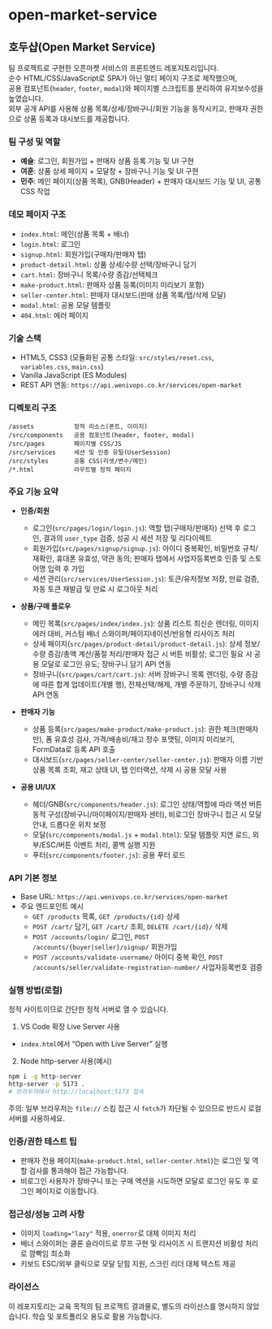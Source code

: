 # open-market-service
## 호두샵(Open Market Service)

팀 프로젝트로 구현한 오픈마켓 서비스의 프론트엔드 레포지토리입니다. <br>
순수 HTML/CSS/JavaScript로 SPA가 아닌 멀티 페이지 구조로 제작했으며, <br>
공용 컴포넌트(`header`, `footer`, `modal`)와 페이지별 스크립트를 분리하여 유지보수성을 높였습니다. <br>
외부 공개 API를 사용해 상품 목록/상세/장바구니/회원 기능을 동작시키고, 판매자 권한으로 상품 등록과 대시보드를 제공합니다.

### 팀 구성 및 역할

- **예슬**: 로그인, 회원가입 + 판매자 상품 등록 기능 및 UI 구현
- **여훈**: 상품 상세 페이지 + 모달창 + 장바구니 기능 및 UI 구현
- **민주**: 메인 페이지(상품 목록), GNB(Header) + 판매자 대시보드 기능 및 UI, 공통 CSS 작업

### 데모 페이지 구조

- `index.html`: 메인(상품 목록 + 배너)
- `login.html`: 로그인
- `signup.html`: 회원가입(구매자/판매자 탭)
- `product-detail.html`: 상품 상세/수량 선택/장바구니 담기
- `cart.html`: 장바구니 목록/수량 증감/선택체크
- `make-product.html`: 판매자 상품 등록(이미지 미리보기 포함)
- `seller-center.html`: 판매자 대시보드(판매 상품 목록/탭/삭제 모달)
- `modal.html`: 공용 모달 템플릿
- `404.html`: 에러 페이지

### 기술 스택

- HTML5, CSS3 (모듈화된 공통 스타일: `src/styles/reset.css`, `variables.css`, `main.css`)
- Vanilla JavaScript (ES Modules)
- REST API 연동: `https://api.wenivops.co.kr/services/open-market`

### 디렉토리 구조

```text
/assets           정적 리소스(폰트, 이미지)
/src/components   공용 컴포넌트(header, footer, modal)
/src/pages        페이지별 CSS/JS
/src/services     세션 및 인증 유틸(UserSession)
/src/styles       공통 CSS(리셋/변수/메인)
/*.html           라우트별 정적 페이지
```

### 주요 기능 요약

- **인증/회원**

  - 로그인(`src/pages/login/login.js`): 역할 탭(구매자/판매자) 선택 후 로그인, 결과의 `user_type` 검증, 성공 시 세션 저장 및 리다이렉트
  - 회원가입(`src/pages/signup/signup.js`): 아이디 중복확인, 비밀번호 규칙/재확인, 휴대폰 유효성, 약관 동의; 판매자 탭에서 사업자등록번호 인증 및 스토어명 입력 후 가입
  - 세션 관리(`src/services/UserSession.js`): 토큰/유저정보 저장, 만료 검증, 자동 토큰 재발급 및 만료 시 로그아웃 처리

- **상품/구매 플로우**

  - 메인 목록(`src/pages/index/index.js`): 상품 리스트 최신순 렌더링, 이미지 에러 대비, 커스텀 배너 스와이퍼/페이지네이션/반응형 리사이즈 처리
  - 상세 페이지(`src/pages/product-detail/product-detail.js`): 상세 정보/수량 증감/총액 계산/품절 처리/판매자 접근 시 버튼 비활성; 로그인 필요 시 공용 모달로 로그인 유도; 장바구니 담기 API 연동
  - 장바구니(`src/pages/cart/cart.js`): 서버 장바구니 목록 렌더링, 수량 증감에 따른 합계 업데이트(개별 행), 전체선택/해제, 개별 주문하기, 장바구니 삭제 API 연동

- **판매자 기능**

  - 상품 등록(`src/pages/make-product/make-product.js`): 권한 체크(판매자만), 폼 유효성 검사, 가격/배송비/재고 정수 포맷팅, 이미지 미리보기, FormData로 등록 API 호출
  - 대시보드(`src/pages/seller-center/seller-center.js`): 판매자 이름 기반 상품 목록 조회, 재고 상태 UI, 탭 인터랙션, 삭제 시 공용 모달 사용

- **공용 UI/UX**
  - 헤더/GNB(`src/components/header.js`): 로그인 상태/역할에 따라 액션 버튼 동적 구성(장바구니/마이페이지/판매자 센터), 비로그인 장바구니 접근 시 모달 안내, 드롭다운 위치 보정
  - 모달(`src/components/modal.js` + `modal.html`): 모달 템플릿 지연 로드, 외부/ESC/버튼 이벤트 처리, 콜백 실행 지원
  - 푸터(`src/components/footer.js`): 공용 푸터 로드

### API 기본 정보

- Base URL: `https://api.wenivops.co.kr/services/open-market`
- 주요 엔드포인트 예시
  - `GET /products` 목록, `GET /products/{id}` 상세
  - `POST /cart/` 담기, `GET /cart/` 조회, `DELETE /cart/{id}/` 삭제
  - `POST /accounts/login/` 로그인, `POST /accounts/{buyer|seller}/signup/` 회원가입
  - `POST /accounts/validate-username/` 아이디 중복 확인, `POST /accounts/seller/validate-registration-number/` 사업자등록번호 검증

### 실행 방법(로컬)

정적 사이트이므로 간단한 정적 서버로 열 수 있습니다.

1. VS Code 확장 Live Server 사용

- `index.html`에서 “Open with Live Server” 실행

2. Node http-server 사용(예시)

```bash
npm i -g http-server
http-server -p 5173 .
# 브라우저에서 http://localhost:5173 접속
```

주의: 일부 브라우저는 `file://` 스킴 접근 시 `fetch`가 차단될 수 있으므로 반드시 로컬 서버를 사용하세요.

### 인증/권한 테스트 팁

- 판매자 전용 페이지(`make-product.html`, `seller-center.html`)는 로그인 및 역할 검사를 통과해야 접근 가능합니다.
- 비로그인 사용자가 장바구니 또는 구매 액션을 시도하면 모달로 로그인 유도 후 로그인 페이지로 이동합니다.

### 접근성/성능 고려 사항

- 이미지 `loading="lazy"` 적용, `onerror`로 대체 이미지 처리
- 배너 스와이퍼는 클론 슬라이드로 루프 구현 및 리사이즈 시 트랜지션 비활성 처리로 깜빡임 최소화
- 키보드 ESC/외부 클릭으로 모달 닫힘 지원, 스크린 리더 대체 텍스트 제공

### 라이선스

이 레포지토리는 교육 목적의 팀 프로젝트 결과물로, 별도의 라이선스를 명시하지 않았습니다. 학습 및 포트폴리오 용도로 활용 가능합니다.
